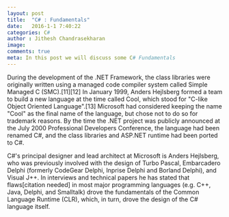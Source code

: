 ```yaml
---
layout: post
title:  "C# : Fundamentals"
date:   2016-1-1 7:40:22
categories: C#
author : Jithesh Chandrasekharan
image: 
comments: true
meta: In this post we will discuss some C# Fundamentals
---
```


During the development of the .NET Framework, the class libraries were originally written using a managed code compiler system 
called Simple Managed C (SMC).[11][12] In January 1999, Anders Hejlsberg formed a team to build a new language at the time called Cool,
 which stood for "C-like Object Oriented Language".[13] Microsoft had considered keeping the name "Cool" as the final name of the language, 
 but chose not to do so for trademark reasons. By the time the .NET project was publicly announced at the July 2000 
 Professional Developers Conference, the language had been renamed C#, and the class libraries and ASP.NET runtime had been ported to C#.

C#'s principal designer and lead architect at Microsoft is Anders Hejlsberg, who was previously involved with the design of Turbo Pascal,
 Embarcadero Delphi (formerly CodeGear Delphi, Inprise Delphi and Borland Delphi), and Visual J++. In interviews and technical papers he 
 has stated that flaws[citation needed] in most major programming languages (e.g. C++, Java, Delphi, and Smalltalk) drove the
  fundamentals of the Common Language Runtime (CLR), which, in turn, drove the design of the C# language itself.